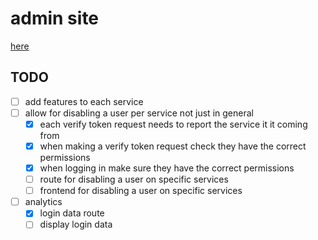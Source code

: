 # admin site
[here](https://admin.ogwen.eu.org)
## TODO
 - [ ] add features to each service
 - [ ] allow for disabling a user per service not just in general
    - [x] each verify token request needs to report the service it it coming from
    - [x] when making a verify token request check they have the correct permissions
    - [x] when logging in make sure they have the correct permissions
    - [ ] route for disabling a user on specific services
    - [ ] frontend for disabling a user on specific services
 - [ ] analytics
   - [x] login data route
   - [ ] display login data
